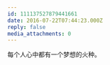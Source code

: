```yaml
---
id: 111137527879441661
date: 2016-07-22T07:44:23.000Z
reply: false
media_attachments: 0
---
```


每个人心中都有一个梦想的火种。

